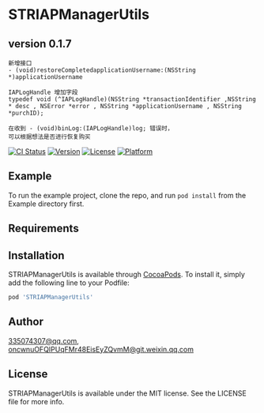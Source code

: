 # STRIAPManagerUtils



## version 0.1.7
```
新增接口
- (void)restoreCompletedapplicationUsername:(NSString *)applicationUsername

IAPLogHandle 增加字段 
typedef void (^IAPLogHandle)(NSString *transactionIdentifier ,NSString * desc , NSError *error , NSString *applicationUsername , NSString *purchID);

在收到 - (void)binLog:(IAPLogHandle)log; 错误时，
可以根据想法是否进行恢复购买

```


[![CI Status](https://img.shields.io/travis/335074307@qq.com/STRIAPManagerUtils.svg?style=flat)](https://travis-ci.org/335074307@qq.com/STRIAPManagerUtils)
[![Version](https://img.shields.io/cocoapods/v/STRIAPManagerUtils.svg?style=flat)](https://cocoapods.org/pods/STRIAPManagerUtils)
[![License](https://img.shields.io/cocoapods/l/STRIAPManagerUtils.svg?style=flat)](https://cocoapods.org/pods/STRIAPManagerUtils)
[![Platform](https://img.shields.io/cocoapods/p/STRIAPManagerUtils.svg?style=flat)](https://cocoapods.org/pods/STRIAPManagerUtils)

## Example

To run the example project, clone the repo, and run `pod install` from the Example directory first.

## Requirements

## Installation

STRIAPManagerUtils is available through [CocoaPods](https://cocoapods.org). To install
it, simply add the following line to your Podfile:

```ruby
pod 'STRIAPManagerUtils'
```

## Author

335074307@qq.com, oncwnuOFQIPUqFMr48EisEyZQvmM@git.weixin.qq.com

## License

STRIAPManagerUtils is available under the MIT license. See the LICENSE file for more info.
